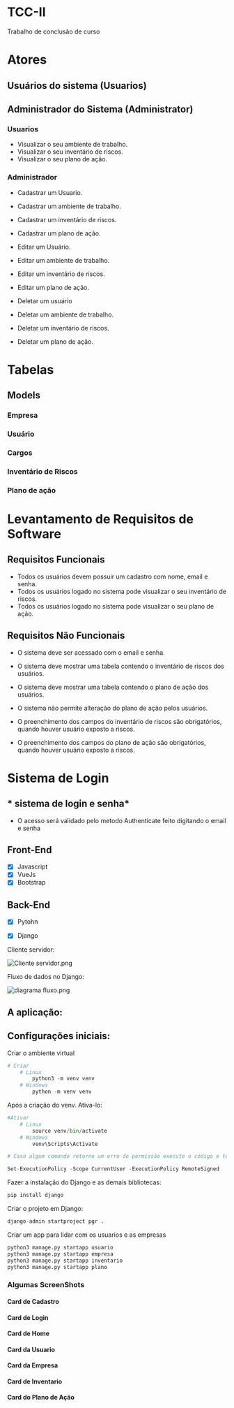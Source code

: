 # TCC-II
Trabalho de conclusão de curso

# Atores
## Usuários do sistema (Usuarios)
## Administrador do Sistema (Administrator)

### Usuarios
- Visualizar o seu ambiente de trabalho.
- Visualizar o seu inventário de riscos.
- Visualizar o seu plano de ação.

### Administrador
- Cadastrar um Usuario.
- Cadastrar um ambiente de trabalho.
- Cadastrar um inventário de riscos.
- Cadastrar um plano de ação.

- Editar um Usuário.
- Editar um ambiente de trabalho.
- Editar um inventário de riscos.
- Editar um plano de ação.

- Deletar um usuário
- Deletar um ambiente de trabalho.
- Deletar um inventário de riscos.
- Deletar um plano de ação.


# Tabelas

## Models

### Empresa
### Usuário 
### Cargos
### Inventário de Riscos
### Plano de ação


# Levantamento de Requisitos de Software
## Requisitos Funcionais
- Todos os usuários devem possuir um cadastro com nome, email e senha.
- Todos os usuários logado no sistema pode visualizar o seu inventário de riscos.
- Todos os usuários logado no sistema pode visualizar o seu plano de ação.

## Requisitos Não Funcionais
- O sistema deve ser acessado com o email e senha.
- O sistema deve mostrar uma tabela contendo o inventário de riscos dos usuários.
- O sistema deve mostrar uma tabela contendo o plano de ação dos usuários.
- O sistema não permite alteração do plano de ação pelos usuários.

- O preenchimento dos campos do inventário de riscos são obrigatórios, quando houver usuário exposto a riscos.
- O preenchimento dos campos do plano de ação são obrigatórios, quando houver usuário exposto a riscos.

# Sistema de Login
## * sistema de login e senha*

- O acesso será validado pelo metodo Authenticate feito digitando o email e senha

## Front-End
- [x] Javascript
- [x] VueJs
- [x] Bootstrap

## Back-End
- [x] Pytohn
- [x] Django



Cliente servidor:

![Cliente servidor.png](https://s3-us-west-2.amazonaws.com/secure.notion-static.com/c6076cc0-2d69-4c17-9b9f-f2a51d2ddb24/Cliente_servidor.png)

Fluxo de dados no Django:

![diagrama fluxo.png](https://s3-us-west-2.amazonaws.com/secure.notion-static.com/58b0d368-2402-481a-9bca-2101f71cf6b4/diagrama_fluxo.png)

## A aplicação:

## **Configurações iniciais:**

Criar o ambiente virtual

```python
# Criar
	# Linux
		python3 -m venv venv
	# Windows
		python -m venv venv
```

Após a criação do venv. Ativa-lo:

```python
#Ativar
	# Linux
		source venv/bin/activate
	# Windows
		venv\Scripts\Activate

# Caso algum comando retorne um erro de permissão execute o código e tente novamente:

Set-ExecutionPolicy -Scope CurrentUser -ExecutionPolicy RemoteSigned
```

Fazer a instalação do Django e as demais bibliotecas:

```python
pip install django
```

Criar o projeto em Django:

```python
django-admin startproject pgr .
```

Criar um app para lidar com os usuarios e as empresas

```python
python3 manage.py startapp usuario
python3 manage.py startapp empresa
python3 manage.py startapp inventario
python3 manage.py startapp plano

```


### Algumas ScreenShots

#### Card de Cadastro
#### Card de Login
#### Card de Home
#### Card da Usuario
#### Card da Empresa
#### Card de Inventario
#### Card do Plano de Ação
